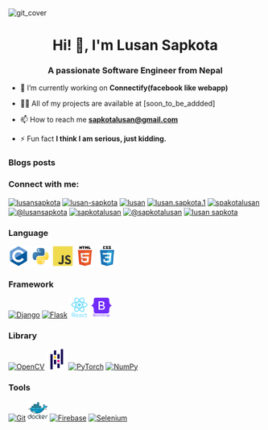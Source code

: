 <img align="center" src="https://github.com/Lusan-sapkota/Lusan-sapkota/assets/91797475/1cb7f2dd-1e7a-46ac-9dfc-45705c9e264f" alt="git_cover"/>
<h1 align="center">Hi!
👋, I'm Lusan Sapkota</h1>
<h3 align="center">A passionate Software Engineer from Nepal</h3>

- 🔭 I’m currently working on **Connectify(facebook like webapp)**

- 👨‍💻 All of my projects are available at [soon_to_be_addded]

- 📫 How to reach me **sapkotalusan@gmail.com**

- ⚡ Fun fact **I think I am serious, just kidding.**

### Blogs posts
<!-- BLOG-POST-LIST:START -->
<!-- BLOG-POST-LIST:END -->

<h3 align="left">Connect with me:</h3>
<p align="left">
<a href="https://twitter.com/lusansapkota" target="blank"><img align="center" src="https://raw.githubusercontent.com/rahuldkjain/github-profile-readme-generator/master/src/images/icons/Social/twitter.svg" alt="lusansapkota" height="30" width="40" /></a>
<a href="https://linkedin.com/in/lusan-sapkota" target="blank"><img align="center" src="https://raw.githubusercontent.com/rahuldkjain/github-profile-readme-generator/master/src/images/icons/Social/linked-in-alt.svg" alt="lusan-sapkota" height="30" width="40" /></a>
<a href="https://stackoverflow.com/users/lusan" target="blank"><img align="center" src="https://raw.githubusercontent.com/rahuldkjain/github-profile-readme-generator/master/src/images/icons/Social/stack-overflow.svg" alt="lusan" height="30" width="40" /></a>
<a href="https://fb.com/lusan.sapkota.1" target="blank"><img align="center" src="https://raw.githubusercontent.com/rahuldkjain/github-profile-readme-generator/master/src/images/icons/Social/facebook.svg" alt="lusan.sapkota.1" height="30" width="40" /></a>
<a href="https://instagram.com/spakotalusan" target="blank"><img align="center" src="https://raw.githubusercontent.com/rahuldkjain/github-profile-readme-generator/master/src/images/icons/Social/instagram.svg" alt="spakotalusan" height="30" width="40" /></a>
<a href="https://medium.com/@lusansapkota" target="blank"><img align="center" src="https://raw.githubusercontent.com/rahuldkjain/github-profile-readme-generator/master/src/images/icons/Social/medium.svg" alt="@lusansapkota" height="30" width="40" /></a>
<a href="https://www.codechef.com/users/sapkotalusan" target="blank"><img align="center" src="https://cdn.jsdelivr.net/npm/simple-icons@3.1.0/icons/codechef.svg" alt="sapkotalusan" height="30" width="40" /></a>
<a href="https://www.hackerrank.com/@sapkotalusan" target="blank"><img align="center" src="https://raw.githubusercontent.com/rahuldkjain/github-profile-readme-generator/master/src/images/icons/Social/hackerrank.svg" alt="@sapkotalusan" height="30" width="40" /></a>
<a href="https://www.leetcode.com/lusan sapkota" target="blank"><img align="center" src="https://raw.githubusercontent.com/rahuldkjain/github-profile-readme-generator/master/src/images/icons/Social/leet-code.svg" alt="lusan sapkota" height="30" width="40" /></a>
</p>

### Language
[<img src="https://raw.githubusercontent.com/devicons/devicon/master/icons/c/c-original.svg" alt="C" width="40" height="40"/>](https://www.cprogramming.com/) [<img src="https://raw.githubusercontent.com/devicons/devicon/master/icons/python/python-original.svg" alt="Python" width="40" height="40"/>](https://www.python.org/) [<img src="https://raw.githubusercontent.com/devicons/devicon/master/icons/javascript/javascript-original.svg" alt="JavaScript" width="40" height="40"/>](https://developer.mozilla.org/en-US/docs/Web/JavaScript) [<img src="https://raw.githubusercontent.com/devicons/devicon/master/icons/html5/html5-original-wordmark.svg" alt="HTML" width="40" height="40"/>](https://developer.mozilla.org/en-US/docs/Web/HTML) [<img src="https://raw.githubusercontent.com/devicons/devicon/master/icons/css3/css3-original-wordmark.svg" alt="CSS" width="40" height="40"/>](https://developer.mozilla.org/en-US/docs/Web/CSS)

### Framework
[<img src="https://cdn.worldvectorlogo.com/logos/django.svg" alt="Django" width="40" height="40"/>](https://www.djangoproject.com/) [<img src="https://www.vectorlogo.zone/logos/pocoo_flask/pocoo_flask-icon.svg" alt="Flask" width="40" height="40"/>](https://flask.palletsprojects.com/) [<img src="https://raw.githubusercontent.com/devicons/devicon/master/icons/react/react-original-wordmark.svg" alt="React" width="40" height="40"/>](https://reactjs.org/) [<img src="https://raw.githubusercontent.com/devicons/devicon/master/icons/bootstrap/bootstrap-plain-wordmark.svg" alt="Bootstrap" width="40" height="40"/>](https://getbootstrap.com/)

### Library
[<img src="https://www.vectorlogo.zone/logos/opencv/opencv-icon.svg" alt="OpenCV" width="40" height="40"/>](https://opencv.org/) [<img src="https://raw.githubusercontent.com/devicons/devicon/2ae2a900d2f041da66e950e4d48052658d850630/icons/pandas/pandas-original.svg" alt="Pandas" width="40" height="40"/>](https://pandas.pydata.org/) [<img src="https://www.vectorlogo.zone/logos/pytorch/pytorch-icon.svg" alt="PyTorch" width="40" height="40"/>](https://pytorch.org/) [<img src="https://www.vectorlogo.zone/logos/python/numpy-icon.svg" alt="NumPy" width="40" height="40"/>](https://numpy.org/)

### Tools
[<img src="https://www.vectorlogo.zone/logos/git-scm/git-scm-icon.svg" alt="Git" width="40" height="40"/>](https://git-scm.com/) [<img src="https://raw.githubusercontent.com/devicons/devicon/master/icons/docker/docker-original-wordmark.svg" alt="Docker" width="40" height="40"/>](https://www.docker.com/) [<img src="https://www.vectorlogo.zone/logos/firebase/firebase-icon.svg" alt="Firebase" width="40" height="40"/>](https://firebase.google.com/) [<img src="https://raw.githubusercontent.com/devicons/devicon/master/icons/selenium/selenium-original-wordmark.svg" alt="Selenium" width="40" height="40"/>](https://www.selenium.dev/)



